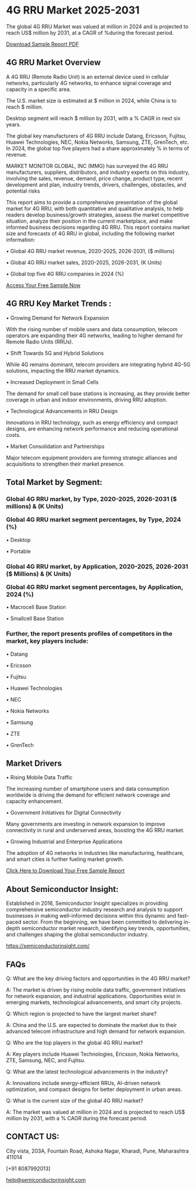 <h1>4G RRU Market  2025-2031</h1>

The global 4G RRU Market was valued at million in 2024 and is projected to reach US$ million by 2031, at a CAGR of %during the forecast period.

[Download Sample Report PDF
](https://semiconductorinsight.com/download-sample-report/?product_id=88365)


<h2>4G RRU Market Overview</h2>
  
A 4G RRU (Remote Radio Unit) is an external device used in cellular networks, particularly 4G networks, to enhance signal coverage and capacity in a specific area.

The U.S. market size is estimated at $ million in 2024, while China is to reach $ million.

Desktop segment will reach $ million by 2031, with a % CAGR in next six years.

The global key manufacturers of 4G RRU include Datang, Ericsson, Fujitsu, Huawei Technologies, NEC, Nokia Networks, Samsung, ZTE, GrenTech, etc. In 2024, the global top five players had a share approximately % in terms of revenue.

MARKET MONITOR GLOBAL, INC (MMG) has surveyed the 4G RRU manufacturers, suppliers, distributors, and industry experts on this industry, involving the sales, revenue, demand, price change, product type, recent development and plan, industry trends, drivers, challenges, obstacles, and potential risks

This report aims to provide a comprehensive presentation of the global market for 4G RRU, with both quantitative and qualitative analysis, to help readers develop business/growth strategies, assess the market competitive situation, analyze their position in the current marketplace, and make informed business decisions regarding 4G RRU. This report contains market size and forecasts of 4G RRU in global, including the following market information:

•	Global 4G RRU market revenue, 2020-2025, 2026-2031, ($ millions)

•	Global 4G RRU market sales, 2020-2025, 2026-2031, (K Units)

•	Global top five 4G RRU companies in 2024 (%)

[Access Your Free Sample Now
](https://semiconductorinsight.com/download-sample-report/?product_id=88365)

<h2>4G RRU Key Market Trends  :</h2>

•	Growing Demand for Network Expansion

With the rising number of mobile users and data consumption, telecom operators are expanding their 4G networks, leading to higher demand for Remote Radio Units (RRUs).

•	Shift Towards 5G and Hybrid Solutions

While 4G remains dominant, telecom providers are integrating hybrid 4G-5G solutions, impacting the RRU market dynamics.

•	Increased Deployment in Small Cells

The demand for small cell base stations is increasing, as they provide better coverage in urban and indoor environments, driving RRU adoption.

•	Technological Advancements in RRU Design

Innovations in RRU technology, such as energy efficiency and compact designs, are enhancing network performance and reducing operational costs.

•	Market Consolidation and Partnerships

Major telecom equipment providers are forming strategic alliances and acquisitions to strengthen their market presence.

<h2>Total Market by Segment:</h2>

<h3>Global 4G RRU market, by Type, 2020-2025, 2026-2031 ($ millions) & (K Units)

Global 4G RRU market segment percentages, by Type, 2024 (%)</h3>

•	Desktop

•	Portable

<h3>Global 4G RRU market, by Application, 2020-2025, 2026-2031 ($ Millions) & (K Units)

Global 4G RRU market segment percentages, by Application, 2024 (%)</h3>

•	Macrocell Base Station

•	Smallcell Base Station

<h3>Further, the report presents profiles of competitors in the market, key players include:</h3>

•	Datang

•	Ericsson

•	Fujitsu

•	Huawei Technologies

•	NEC

•	Nokia Networks

•	Samsung

•	ZTE

•	GrenTech

<h2>Market Drivers</h2>

•	Rising Mobile Data Traffic

The increasing number of smartphone users and data consumption worldwide is driving the demand for efficient network coverage and capacity enhancement.

•	Government Initiatives for Digital Connectivity

Many governments are investing in network expansion to improve connectivity in rural and underserved areas, boosting the 4G RRU market.

•	Growing Industrial and Enterprise Applications

The adoption of 4G networks in industries like manufacturing, healthcare, and smart cities is further fueling market growth.

[Click Here to Download Your Free Sample Report 
](https://semiconductorinsight.com/download-sample-report/?product_id=88365)

<h2>About Semiconductor Insight:</h2>

Established in 2016, Semiconductor Insight specializes in providing comprehensive semiconductor industry research and analysis to support businesses in making well-informed decisions within this dynamic and fast-paced sector. From the beginning, we have been committed to delivering in-depth semiconductor market research, identifying key trends, opportunities, and challenges shaping the global semiconductor industry.

https://semiconductorinsight.com/

<h2>FAQs</h2>
  
Q: What are the key driving factors and opportunities in the 4G RRU market?

A: The market is driven by rising mobile data traffic, government initiatives for network expansion, and industrial applications. Opportunities exist in emerging markets, technological advancements, and smart city projects.

Q: Which region is projected to have the largest market share?

A: China and the U.S. are expected to dominate the market due to their advanced telecom infrastructure and high demand for network expansion.

Q: Who are the top players in the global 4G RRU market?

A: Key players include Huawei Technologies, Ericsson, Nokia Networks, ZTE, Samsung, NEC, and Fujitsu.

Q: What are the latest technological advancements in the industry?

A: Innovations include energy-efficient RRUs, AI-driven network optimization, and compact designs for better deployment in urban areas.

Q: What is the current size of the global 4G RRU market?

A: The market was valued at million in 2024 and is projected to reach US$ million by 2031, with a % CAGR during the forecast period.

<h2>CONTACT US:</h2>

City vista, 203A, Fountain Road, Ashoka Nagar, Kharadi, Pune, Maharashtra 411014

[+91 8087992013]

help@semiconductorinsight.com





